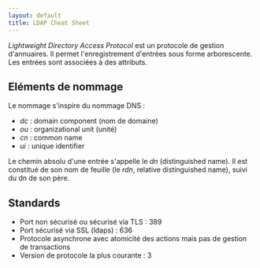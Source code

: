 ```yaml
---
layout: default
title: LDAP Cheat Sheet
---
```


*Lightweight Directory Access Protocol* est un protocole de gestion d'annuaires.
Il permet l'enregistrement d'entrées sous forme arborescente. Les entrées sont associées à des attributs.

## Eléments de nommage

Le nommage s'inspire du nommage DNS :
* *dc* : domain component (nom de domaine)
* *ou* : organizational unit (unité)
* *cn* : common name
* *ui* : unique identifier

Le chemin absolu d'une entrée s'appelle le *dn* (distinguished name). Il est constitué de son nom de feuille (le *rdn*, relative distinguished name), suivi du dn de son père.

## Standards

- Port non sécurisé ou sécurisé via TLS : 389
- Port sécurisé via SSL (ldaps) : 636
- Protocole asynchrone avec atomicité des actions mais pas de gestion de transactions
- Version de protocole la plus courante : 3
